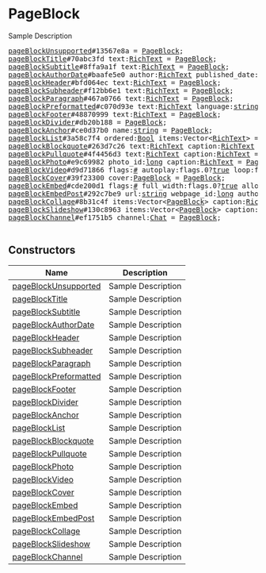 # PageBlock

Sample Description

<pre>
<a href="../constructor/pageBlockUnsupported.md">pageBlockUnsupported</a>#13567e8a = <a href="../type/PageBlock.md">PageBlock</a>;
<a href="../constructor/pageBlockTitle.md">pageBlockTitle</a>#70abc3fd text:<a href="../type/RichText.md">RichText</a> = <a href="../type/PageBlock.md">PageBlock</a>;
<a href="../constructor/pageBlockSubtitle.md">pageBlockSubtitle</a>#8ffa9a1f text:<a href="../type/RichText.md">RichText</a> = <a href="../type/PageBlock.md">PageBlock</a>;
<a href="../constructor/pageBlockAuthorDate.md">pageBlockAuthorDate</a>#baafe5e0 author:<a href="../type/RichText.md">RichText</a> published_date:<a href="../type/int.md">int</a> = <a href="../type/PageBlock.md">PageBlock</a>;
<a href="../constructor/pageBlockHeader.md">pageBlockHeader</a>#bfd064ec text:<a href="../type/RichText.md">RichText</a> = <a href="../type/PageBlock.md">PageBlock</a>;
<a href="../constructor/pageBlockSubheader.md">pageBlockSubheader</a>#f12bb6e1 text:<a href="../type/RichText.md">RichText</a> = <a href="../type/PageBlock.md">PageBlock</a>;
<a href="../constructor/pageBlockParagraph.md">pageBlockParagraph</a>#467a0766 text:<a href="../type/RichText.md">RichText</a> = <a href="../type/PageBlock.md">PageBlock</a>;
<a href="../constructor/pageBlockPreformatted.md">pageBlockPreformatted</a>#c070d93e text:<a href="../type/RichText.md">RichText</a> language:<a href="../type/string.md">string</a> = <a href="../type/PageBlock.md">PageBlock</a>;
<a href="../constructor/pageBlockFooter.md">pageBlockFooter</a>#48870999 text:<a href="../type/RichText.md">RichText</a> = <a href="../type/PageBlock.md">PageBlock</a>;
<a href="../constructor/pageBlockDivider.md">pageBlockDivider</a>#db20b188 = <a href="../type/PageBlock.md">PageBlock</a>;
<a href="../constructor/pageBlockAnchor.md">pageBlockAnchor</a>#ce0d37b0 name:<a href="../type/string.md">string</a> = <a href="../type/PageBlock.md">PageBlock</a>;
<a href="../constructor/pageBlockList.md">pageBlockList</a>#3a58c7f4 ordered:<a href="../type/Bool.md">Bool</a> items:Vector&lt;<a href="../type/RichText.md">RichText</a>&gt; = <a href="../type/PageBlock.md">PageBlock</a>;
<a href="../constructor/pageBlockBlockquote.md">pageBlockBlockquote</a>#263d7c26 text:<a href="../type/RichText.md">RichText</a> caption:<a href="../type/RichText.md">RichText</a> = <a href="../type/PageBlock.md">PageBlock</a>;
<a href="../constructor/pageBlockPullquote.md">pageBlockPullquote</a>#4f4456d3 text:<a href="../type/RichText.md">RichText</a> caption:<a href="../type/RichText.md">RichText</a> = <a href="../type/PageBlock.md">PageBlock</a>;
<a href="../constructor/pageBlockPhoto.md">pageBlockPhoto</a>#e9c69982 photo_id:<a href="../type/long.md">long</a> caption:<a href="../type/RichText.md">RichText</a> = <a href="../type/PageBlock.md">PageBlock</a>;
<a href="../constructor/pageBlockVideo.md">pageBlockVideo</a>#d9d71866 flags:<a href="../type/#.md">#</a> autoplay:flags.0?<a href="../type/true.md">true</a> loop:flags.1?<a href="../type/true.md">true</a> video_id:<a href="../type/long.md">long</a> caption:<a href="../type/RichText.md">RichText</a> = <a href="../type/PageBlock.md">PageBlock</a>;
<a href="../constructor/pageBlockCover.md">pageBlockCover</a>#39f23300 cover:<a href="../type/PageBlock.md">PageBlock</a> = <a href="../type/PageBlock.md">PageBlock</a>;
<a href="../constructor/pageBlockEmbed.md">pageBlockEmbed</a>#cde200d1 flags:<a href="../type/#.md">#</a> full_width:flags.0?<a href="../type/true.md">true</a> allow_scrolling:flags.3?<a href="../type/true.md">true</a> url:flags.1?<a href="../type/string.md">string</a> html:flags.2?<a href="../type/string.md">string</a> poster_photo_id:flags.4?<a href="../type/long.md">long</a> w:<a href="../type/int.md">int</a> h:<a href="../type/int.md">int</a> caption:<a href="../type/RichText.md">RichText</a> = <a href="../type/PageBlock.md">PageBlock</a>;
<a href="../constructor/pageBlockEmbedPost.md">pageBlockEmbedPost</a>#292c7be9 url:<a href="../type/string.md">string</a> webpage_id:<a href="../type/long.md">long</a> author_photo_id:<a href="../type/long.md">long</a> author:<a href="../type/string.md">string</a> date:<a href="../type/int.md">int</a> blocks:Vector&lt;<a href="../type/PageBlock.md">PageBlock</a>&gt; caption:<a href="../type/RichText.md">RichText</a> = <a href="../type/PageBlock.md">PageBlock</a>;
<a href="../constructor/pageBlockCollage.md">pageBlockCollage</a>#8b31c4f items:Vector&lt;<a href="../type/PageBlock.md">PageBlock</a>&gt; caption:<a href="../type/RichText.md">RichText</a> = <a href="../type/PageBlock.md">PageBlock</a>;
<a href="../constructor/pageBlockSlideshow.md">pageBlockSlideshow</a>#130c8963 items:Vector&lt;<a href="../type/PageBlock.md">PageBlock</a>&gt; caption:<a href="../type/RichText.md">RichText</a> = <a href="../type/PageBlock.md">PageBlock</a>;
<a href="../constructor/pageBlockChannel.md">pageBlockChannel</a>#ef1751b5 channel:<a href="../type/Chat.md">Chat</a> = <a href="../type/PageBlock.md">PageBlock</a>;

</pre>

## Constructors

| Name | Description |
|------|-------------|
| [pageBlockUnsupported](../constructor/pageBlockUnsupported.md) | Sample Description |
| [pageBlockTitle](../constructor/pageBlockTitle.md) | Sample Description |
| [pageBlockSubtitle](../constructor/pageBlockSubtitle.md) | Sample Description |
| [pageBlockAuthorDate](../constructor/pageBlockAuthorDate.md) | Sample Description |
| [pageBlockHeader](../constructor/pageBlockHeader.md) | Sample Description |
| [pageBlockSubheader](../constructor/pageBlockSubheader.md) | Sample Description |
| [pageBlockParagraph](../constructor/pageBlockParagraph.md) | Sample Description |
| [pageBlockPreformatted](../constructor/pageBlockPreformatted.md) | Sample Description |
| [pageBlockFooter](../constructor/pageBlockFooter.md) | Sample Description |
| [pageBlockDivider](../constructor/pageBlockDivider.md) | Sample Description |
| [pageBlockAnchor](../constructor/pageBlockAnchor.md) | Sample Description |
| [pageBlockList](../constructor/pageBlockList.md) | Sample Description |
| [pageBlockBlockquote](../constructor/pageBlockBlockquote.md) | Sample Description |
| [pageBlockPullquote](../constructor/pageBlockPullquote.md) | Sample Description |
| [pageBlockPhoto](../constructor/pageBlockPhoto.md) | Sample Description |
| [pageBlockVideo](../constructor/pageBlockVideo.md) | Sample Description |
| [pageBlockCover](../constructor/pageBlockCover.md) | Sample Description |
| [pageBlockEmbed](../constructor/pageBlockEmbed.md) | Sample Description |
| [pageBlockEmbedPost](../constructor/pageBlockEmbedPost.md) | Sample Description |
| [pageBlockCollage](../constructor/pageBlockCollage.md) | Sample Description |
| [pageBlockSlideshow](../constructor/pageBlockSlideshow.md) | Sample Description |
| [pageBlockChannel](../constructor/pageBlockChannel.md) | Sample Description |

